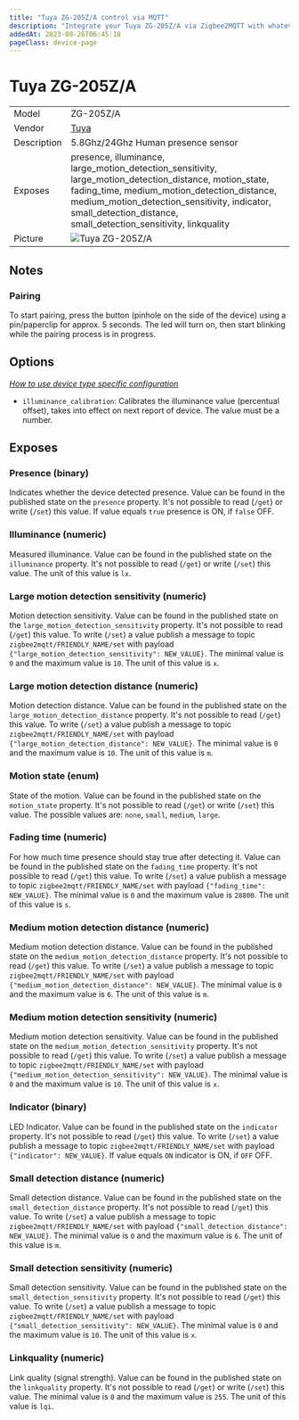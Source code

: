 ```yaml
---
title: "Tuya ZG-205Z/A control via MQTT"
description: "Integrate your Tuya ZG-205Z/A via Zigbee2MQTT with whatever smart home infrastructure you are using without the vendor's bridge or gateway."
addedAt: 2023-08-26T06:45:18
pageClass: device-page
---
```


<!-- !!!! -->
<!-- ATTENTION: This file is auto-generated through docgen! -->
<!-- You can only edit the "Notes"-Section between the two comment lines "Notes BEGIN" and "Notes END". -->
<!-- Do not use h1 or h2 heading within "## Notes"-Section. -->
<!-- !!!! -->

# Tuya ZG-205Z/A

|     |     |
|-----|-----|
| Model | ZG-205Z/A  |
| Vendor  | [Tuya](/supported-devices/#v=Tuya)  |
| Description | 5.8Ghz/24Ghz Human presence sensor |
| Exposes | presence, illuminance, large_motion_detection_sensitivity, large_motion_detection_distance, motion_state, fading_time, medium_motion_detection_distance, medium_motion_detection_sensitivity, indicator, small_detection_distance, small_detection_sensitivity, linkquality |
| Picture | ![Tuya ZG-205Z/A](https://www.zigbee2mqtt.io/images/devices/ZG-205Z-A.png) |


<!-- Notes BEGIN: You can edit here. Add "## Notes" headline if not already present. -->
## Notes

### Pairing
To start pairing, press the button (pinhole on the side of the device) using a
pin/paperclip for approx. 5 seconds. The led will turn on, then start blinking while the
pairing process is in progress.
<!-- Notes END: Do not edit below this line -->



## Options
*[How to use device type specific configuration](../guide/configuration/devices-groups.md#specific-device-options)*

* `illuminance_calibration`: Calibrates the illuminance value (percentual offset), takes into effect on next report of device. The value must be a number.


## Exposes

### Presence (binary)
Indicates whether the device detected presence.
Value can be found in the published state on the `presence` property.
It's not possible to read (`/get`) or write (`/set`) this value.
If value equals `true` presence is ON, if `false` OFF.

### Illuminance (numeric)
Measured illuminance.
Value can be found in the published state on the `illuminance` property.
It's not possible to read (`/get`) or write (`/set`) this value.
The unit of this value is `lx`.

### Large motion detection sensitivity (numeric)
Motion detection sensitivity.
Value can be found in the published state on the `large_motion_detection_sensitivity` property.
It's not possible to read (`/get`) this value.
To write (`/set`) a value publish a message to topic `zigbee2mqtt/FRIENDLY_NAME/set` with payload `{"large_motion_detection_sensitivity": NEW_VALUE}`.
The minimal value is `0` and the maximum value is `10`.
The unit of this value is `x`.

### Large motion detection distance (numeric)
Motion detection distance.
Value can be found in the published state on the `large_motion_detection_distance` property.
It's not possible to read (`/get`) this value.
To write (`/set`) a value publish a message to topic `zigbee2mqtt/FRIENDLY_NAME/set` with payload `{"large_motion_detection_distance": NEW_VALUE}`.
The minimal value is `0` and the maximum value is `10`.
The unit of this value is `m`.

### Motion state (enum)
State of the motion.
Value can be found in the published state on the `motion_state` property.
It's not possible to read (`/get`) or write (`/set`) this value.
The possible values are: `none`, `small`, `medium`, `large`.

### Fading time (numeric)
For how much time presence should stay true after detecting it.
Value can be found in the published state on the `fading_time` property.
It's not possible to read (`/get`) this value.
To write (`/set`) a value publish a message to topic `zigbee2mqtt/FRIENDLY_NAME/set` with payload `{"fading_time": NEW_VALUE}`.
The minimal value is `0` and the maximum value is `28800`.
The unit of this value is `s`.

### Medium motion detection distance (numeric)
Medium motion detection distance.
Value can be found in the published state on the `medium_motion_detection_distance` property.
It's not possible to read (`/get`) this value.
To write (`/set`) a value publish a message to topic `zigbee2mqtt/FRIENDLY_NAME/set` with payload `{"medium_motion_detection_distance": NEW_VALUE}`.
The minimal value is `0` and the maximum value is `6`.
The unit of this value is `m`.

### Medium motion detection sensitivity (numeric)
Medium motion detection sensitivity.
Value can be found in the published state on the `medium_motion_detection_sensitivity` property.
It's not possible to read (`/get`) this value.
To write (`/set`) a value publish a message to topic `zigbee2mqtt/FRIENDLY_NAME/set` with payload `{"medium_motion_detection_sensitivity": NEW_VALUE}`.
The minimal value is `0` and the maximum value is `10`.
The unit of this value is `x`.

### Indicator (binary)
LED Indicator.
Value can be found in the published state on the `indicator` property.
It's not possible to read (`/get`) this value.
To write (`/set`) a value publish a message to topic `zigbee2mqtt/FRIENDLY_NAME/set` with payload `{"indicator": NEW_VALUE}`.
If value equals `ON` indicator is ON, if `OFF` OFF.

### Small detection distance (numeric)
Small detection distance.
Value can be found in the published state on the `small_detection_distance` property.
It's not possible to read (`/get`) this value.
To write (`/set`) a value publish a message to topic `zigbee2mqtt/FRIENDLY_NAME/set` with payload `{"small_detection_distance": NEW_VALUE}`.
The minimal value is `0` and the maximum value is `6`.
The unit of this value is `m`.

### Small detection sensitivity (numeric)
Small detection sensitivity.
Value can be found in the published state on the `small_detection_sensitivity` property.
It's not possible to read (`/get`) this value.
To write (`/set`) a value publish a message to topic `zigbee2mqtt/FRIENDLY_NAME/set` with payload `{"small_detection_sensitivity": NEW_VALUE}`.
The minimal value is `0` and the maximum value is `10`.
The unit of this value is `x`.

### Linkquality (numeric)
Link quality (signal strength).
Value can be found in the published state on the `linkquality` property.
It's not possible to read (`/get`) or write (`/set`) this value.
The minimal value is `0` and the maximum value is `255`.
The unit of this value is `lqi`.

